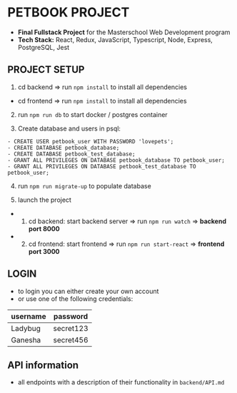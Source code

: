 # PETBOOK PROJECT

- **Final Fullstack Project** for the Masterschool Web Development program
- **Tech Stack:** React, Redux, JavaScript, Typescript, Node, Express, PostgreSQL, Jest

## PROJECT SETUP

1. cd backend => run `npm install` to install all dependencies

- cd frontend => run `npm install` to install all dependencies

2. run `npm run db` to start docker / postgres container

3. Create database and users in psql:

```
- CREATE USER petbook_user WITH PASSWORD 'lovepets';
- CREATE DATABASE petbook_database;
- CREATE DATABASE petbook_test_database;
- GRANT ALL PRIVILEGES ON DATABASE petbook_database TO petbook_user;
- GRANT ALL PRIVILEGES ON DATABASE petbook_test_database TO petbook_user;
```

4. run `npm run migrate-up` to populate database

5. launch the project

- 1. cd backend: start backend server => run `npm run watch` => **backend port 8000**
- 2. cd frontend: start frontend => run `npm run start-react` => **frontend port 3000**

## LOGIN

- to login you can either create your own account
- or use one of the following credentials:

| **username** | **password** |
| ------------ | ------------ |
| Ladybug      | secret123    |
| Ganesha      | secret456    |

## API information

- all endpoints with a description of their functionality in `backend/API.md`
